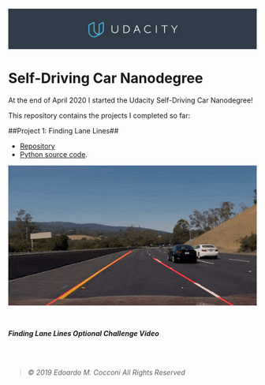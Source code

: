 ![Udacity Banner](Assets/Udacity.png)

# Self-Driving Car Nanodegree

At the end of April 2020 I started the Udacity Self-Driving Car Nanodegree!

This repository contains the projects I completed so far:

##Project 1: Finding Lane Lines##
- [Repository](https://github.com/EdoardoCocconi/Udacity-Self-Driving-Car-Nanodegree/blob/master/Project%201:%20Finding%20Lane%20Lines/)
- [Python source code](https://github.com/EdoardoCocconi/Udacity-Self-Driving-Car-Nanodegree/blob/master/Project%201:%20Finding%20Lane%20Lines/P1.ipynb).

![Finding Lane Lines Optional Challenge Video](Assets/FindingLaneLines.gif)

<br/>

***Finding Lane Lines Optional Challenge Video***

<br/>
<br/>

> *©  2019  Edoardo  M.  Cocconi  All  Rights  Reserved*
